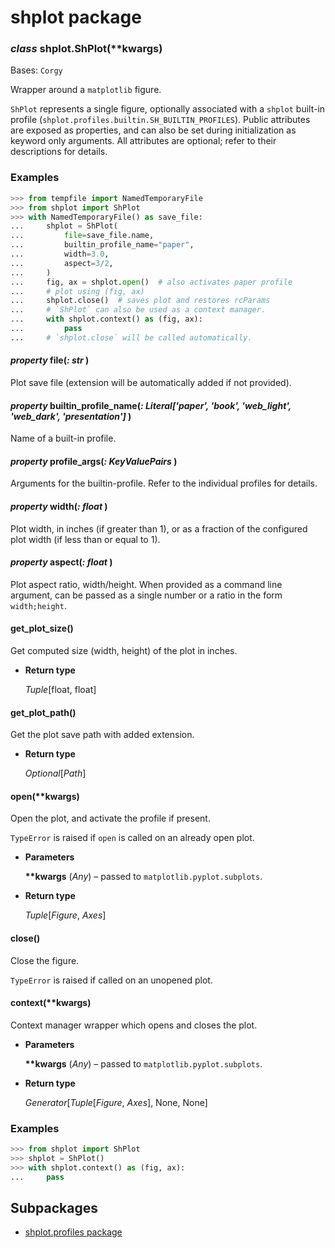 # shplot package


### _class_ shplot.ShPlot(\*\*kwargs)
Bases: `Corgy`

Wrapper around a `matplotlib` figure.

`ShPlot` represents a single figure, optionally associated with a
`shplot` built-in profile
(`shplot.profiles.builtin.SH_BUILTIN_PROFILES`). Public attributes
are exposed as properties, and can also be set during initialization
as keyword only arguments. All attributes are optional; refer to
their descriptions for details.

### Examples

```python
>>> from tempfile import NamedTemporaryFile
>>> from shplot import ShPlot
>>> with NamedTemporaryFile() as save_file:
...     shplot = ShPlot(
...         file=save_file.name,
...         builtin_profile_name="paper",
...         width=3.0,
...         aspect=3/2,
...     )
...     fig, ax = shplot.open()  # also activates paper profile
...     # plot using (fig, ax)
...     shplot.close()  # saves plot and restores rcParams
...     # `ShPlot` can also be used as a context manager.
...     with shplot.context() as (fig, ax):
...         pass
...     # `shplot.close` will be called automatically.
```


#### _property_ file(_: str_ )
Plot save file (extension will be automatically added if not provided).


#### _property_ builtin_profile_name(_: Literal['paper', 'book', 'web_light', 'web_dark', 'presentation']_ )
Name of a built-in profile.


#### _property_ profile_args(_: KeyValuePairs_ )
Arguments for the builtin-profile. Refer to the individual profiles for details.


#### _property_ width(_: float_ )
Plot width, in inches (if greater than 1), or as a fraction of the configured plot width (if less than or equal to 1).


#### _property_ aspect(_: float_ )
Plot aspect ratio, width/height. When provided as a command line argument, can be passed as a single number or a ratio in the form `width;height`.


#### get_plot_size()
Get computed size (width, height) of the plot in inches.


* **Return type**

    *Tuple*[float, float]



#### get_plot_path()
Get the plot save path with added extension.


* **Return type**

    *Optional*[*Path*]



#### open(\*\*kwargs)
Open the plot, and activate the profile if present.

`TypeError` is raised if `open` is called on an already open
plot.


* **Parameters**

    **\*\*kwargs** (*Any*) – passed to `matplotlib.pyplot.subplots`.



* **Return type**

    *Tuple*[*Figure*, *Axes*]



#### close()
Close the figure.

`TypeError` is raised if called on an unopened plot.


#### context(\*\*kwargs)
Context manager wrapper which opens and closes the plot.


* **Parameters**

    **\*\*kwargs** (*Any*) – passed to `matplotlib.pyplot.subplots`.



* **Return type**

    *Generator*[*Tuple*[*Figure*, *Axes*], None, None]


### Examples

```python
>>> from shplot import ShPlot
>>> shplot = ShPlot()
>>> with shplot.context() as (fig, ax):
...     pass
```

## Subpackages


* [shplot.profiles package](shplot.profiles.md)

